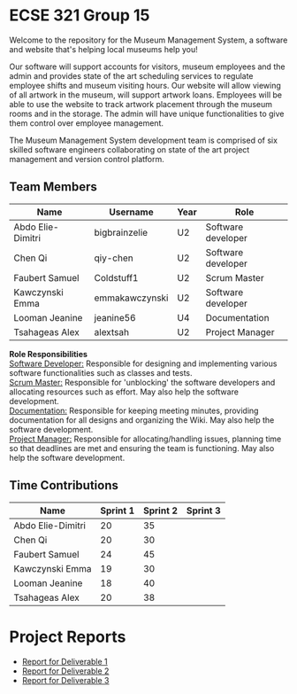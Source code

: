 # ECSE 321 Group 15 

Welcome to the repository for the Museum Management System, a software and website that's helping local museums help you! 

Our software will support accounts for visitors, museum employees and the admin and provides state of the art scheduling services to regulate employee shifts and museum visiting hours. Our website will allow viewing of all artwork in the museum, will support artwork loans. Employees will be able to use the website to track artwork placement through the museum rooms and in the storage. The admin will have unique functionalities to give them control over employee management.

The Museum Management System development team is comprised of six skilled software engineers collaborating on state of the art project management and version control platform.

## Team Members 
| Name | Username | Year | Role |
| ------------- | --- | --- | --- |
| Abdo Elie-Dimitri | bigbrainzelie | U2 | Software developer |
| Chen Qi  | qiy-chen  | U2 | Software developer |
| Faubert Samuel  | Coldstuff1 | U2 | Scrum Master |
| Kawczynski Emma  | emmakawczynski | U2 | Software developer |
| Looman Jeanine  | jeanine56 | U4 | Documentation |
| Tsahageas Alex  | alextsah | U2 | Project Manager |

**Role Responsibilities**<br />
<ins>Software Developer:</ins> Responsible for designing and implementing various software functionalities such as classes and tests.<br />
<ins>Scrum Master:</ins> Responsible for 'unblocking' the software developers and allocating resources such as effort. May also help the software development.<br />
<ins>Documentation:</ins> Responsible for keeping meeting minutes, providing documentation for all designs and organizing the Wiki. May also help the software development.<br />
<ins>Project Manager:</ins> Responsible for allocating/handling issues, planning time so that deadlines are met and ensuring the team is functioning. May also help the software development.<br />

## Time Contributions
| Name  | Sprint 1 | Sprint 2 | Sprint 3 | 
| ------------- | --- | --- | --- |
| Abdo Elie-Dimitri  | 20 | 35 |  |  
| Chen Qi  | 20 | 30 |  |  
| Faubert Samuel  | 24 | 45 |  |  
| Kawczynski Emma  | 19 | 30 |  |  
| Looman Jeanine  | 18 | 40 |  |  
| Tsahageas Alex | 20 | 38 |  | 

# Project Reports

- [Report for Deliverable 1](https://github.com/McGill-ECSE321-Fall2022/project-group-15/wiki/Deliverable-1-Report)
- [Report for Deliverable 2](https://github.com/McGill-ECSE321-Fall2022/project-group-15/wiki/Deliverable-2-Report)
- [Report for Deliverable 3](https://github.com/McGill-ECSE321-Fall2022/project-group-15/wiki/Deliverable-3-Report)
